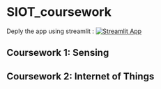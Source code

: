 # SIOT_coursework

Deply the app using streamlit :
[![Streamlit App](https://static.streamlit.io/badges/streamlit_badge_black_white.svg)](https://share.streamlit.io/cocoritz/siot_coursework/main/streamlit_app.py)

## Coursework 1: Sensing 

## Coursework 2: Internet of Things
